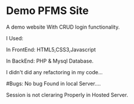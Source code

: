 # Demo PFMS Site

A demo website With CRUD login functionality.

I Used:


In FrontEnd:  HTML5,CSS3,Javascript


In BackEnd: PHP & Mysql Database.

I didn't did any refactoring in my code...

#Bugs:
No bug Found in local Server....

Session is not cleraring Properly in Hosted Server.
